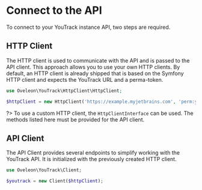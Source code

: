 # Connect to the API
To connect to your YouTrack instance API, two steps are required.

## HTTP Client
The HTTP client is used to communicate with the API and is passed to the API client. This approach allows you to use your own HTTP clients. By default, an HTTP client is already shipped that is based on the Symfony HTTP client and expects the YouTrack URL and a perma-token.

```php
use Oveleon\YouTrack\HttpClient\HttpClient;

$httpClient = new HttpClient('https://example.myjetbrains.com', 'perm:your-token');
```

?> To use a custom HTTP client, the `HttpClientInterface` can be used. The methods listed here must be provided for the API client.

## API Client
The API Client provides several endpoints to simplify working with the YouTrack API. It is initialized with the previously created HTTP client.

```php
use Oveleon\YouTrack\Client;

$youtrack = new Client($httpClient);
```

